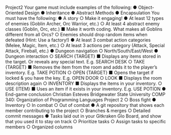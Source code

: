 Project2
Your game must include examples of the following:
● Object-Oriented Design
● Inheritance
● Abstract Methods
● Encapsulation
You must have the following:
● A story
○ Make it engaging!
● At least 12 types of enemies (Goblin Archer, Orc Warrior, etc.)
○ At least 4 abstract enemy classes (Goblin, Orc, etc.)
■ Make it worth coding. What makes all Goblins different from all Orcs?
○ Enemies should drop random items when defeated (Hint: Use a factory!)
● At least 3 combat action categories (Melee, Magic, Item, etc.)
○ At least 3 actions per category (Attack, Special Attack, Fireball, etc.)
● Dungeon navigation
○ North/South/East/West
● Dungeon interaction
○ SEARCH {TARGET}
■ Displays any items stored in the target. Or reveals any special text.
E.g. SEARCH DESK
○ TAKE {TARGET}
■ Removes the item from the room and adds it to the player’s inventory.
E.g. TAKE POTION
○ OPEN {TARGET}
■ Opens the target if locked & you have the key.
E.g. OPEN DOOR
○ LOOK
■ Displays the room description again
○ INVENTORY
■ Displays the items in your inventory.
○ USE {ITEM}
■ Uses an item if it exists in your inventory.
E.g. USE POTION
● End-game conclusion
Christian Esteves Bridgewater State University
 COMP 340: Organization of Programming Languages
Project 2
○ Boss fight
● Inventory
○ In combat
○ Out of combat
● A git repository that shows each member contributing to the project
○ Branches & merges
○ Detailed commit messages
● Tasks laid out in your Gitkraken Glo Board, and show that you used it to stay on track
○ Prioritize tasks
○ Assign tasks to specific members
○ Organized columns
